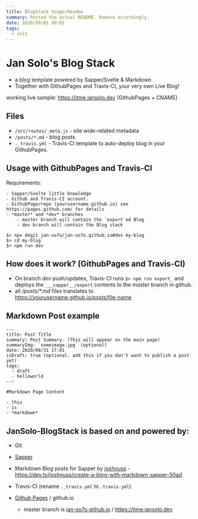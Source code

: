 ```yaml
---
title: BlogStack Usage/Readme
summary: Posted the actual README. Remove accordingly.
date: 2020/09/01 00:01
tags:
  - init
---
```


# Jan Solo's Blog Stack

- a blog template powered by Sapper/Svelte & Markdown
- Together with GithubPages and Travis-CI, your very own Live Blog!

working live sample: https://itme.jansolo.dev (GithubPages + CNAME)

## Files

- `/src/routes/_meta.js` - site wide-related metadata
- `/posts/*.md` - blog posts
- `._travis.yml` - Travis-CI template to auto-deploy blog in your GithubPages.

## Usage with GithubPages and Travis-CI

Requirements: 

    - Sapper/Svelte little knowledge
    - Github and Travis-CI account.
    - GithubPage/repo (yourusername.github.io) see https://pages.github.com/ for details
    - *master* and *dev* branches
        - master branch will contain the `export`ed Blog
        - dev branch will contain the Blog stack

```
$> npx degit jan-so7o/jan-so7o.github.io#dev my-blog
$> cd my-blog
$> npm run dev

```

## How does it work? (GithubPages and Travis-CI)

- On branch *dev* push/updates, Travis-CI runs `$> npm run export_` and deploys the `___sapper__/export` contents to the *master* branch in github.
- all _/posts/*.md_ files translates to  https://yourusername.github.io/posts/file-name

## Markdown Post example

```
---
title: Post Title
summary: Post Summary. (This will appear on the main page)
summaryImg: `someimage.jpg` (optional)
date: 2020/08/31 17:01
isDraft: true (optional. add this if you don't want to publish a post yet)
tags:
  - draft
  - helloworld
---

#Markdown Page Content

- this
- is
- *markdown*

```


## JanSolo-BlogStack is based on and powered by:

- Git
- [Sapper](https://github.com/sveltejs/sapper)
- Markdown Blog posts for Sapper by [joshnuss](https://github.com/joshnuss/sapper-template) - https://dev.to/joshnuss/create-a-blog-with-markdown-sapper-50ad
- Travis-CI (rename `._travis.yml` to `.travis.yml`)
- [Github Pages](https://pages.github.com/) / github.io 

    - master branch is [jan-so7o.github.io](https://help.github.com/articles/setting-up-a-custom-domain-with-github-pages/) / https://itme.jansolo.dev
